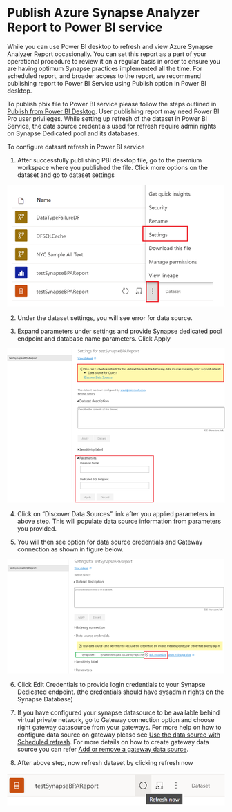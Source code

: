 # Publish Azure Synapse Analyzer Report to Power BI service

While you can use Power BI desktop to refresh and view Azure Synapse Analyzer Report occasionally. You can set this report as a part of your operational procedure to review it on a regular basis in order to ensure you are having optimum Synapse practices implemented all the time. For scheduled report, and broader access to the report, we recommend publishing report to Power BI Service using Publish option in Power BI desktop. 

To publish pbix file to Power BI service please follow the steps outlined in [Publish from Power BI Desktop](https://docs.microsoft.com/en-us/power-bi/create-reports/desktop-upload-desktop-files "Publish from Power BI Desktop").  User publishing report may need Power BI Pro user privileges. While setting up refresh of the dataset in Power BI Service, the data source credentials used for refresh require admin rights on Synapse Dedicated pool and its databases.

To configure dataset refresh in Power BI service

1. After successfully publishing PBI desktop file, go to the premium workspace where you published the file. Click more options on the dataset and go to dataset settings 

![Dataset more info Settings](./img/Dataset-more-info-Settings.png "Dataset more info Settings")

2. Under the dataset settings, you will see error for data source. 

3. Expand parameters under settings and provide Synapse dedicated pool endpoint and database name parameters. Click Apply

![Dataset settings input parameter values](./img/Dataset-settings-input-parameter-values.png "Dataset settings input parameter values")

4. Click on “Discover Data Sources” link after you applied parameters in above step. This will populate data source information from parameters you provided.

5. You will then see option for data source credentials and Gateway connection as shown in figure below. 

![Edit Credentials option](./img/Edit-Credentials-option.png "Edit Credentials option")

6. Click Edit Credentials to provide login credentials to your Synapse Dedicated endpoint. (the credentials should have sysadmin rights on the Synapse Database)

7. If you have configured your synapse datasource to be available behind virtual private network, go to Gateway connection option and choose right gateway datasource from your gateways.  For more help on how to configure data source on gateway please see [Use the data source with Scheduled refresh](https://docs.microsoft.com/en-us/power-bi/connect-data/service-gateway-enterprise-manage-sql#use-the-data-source-with-scheduled-refresh "Use the data source with Scheduled refresh"). For more details on how to create gateway data source you can refer [Add or remove a gateway data source](https://docs.microsoft.com/power-bi/connect-data/service-gateway-data-sources "Add or remove a gateway data source").

8. After above step, now refresh dataset by clicking refresh now

![Click Refresh now](./img/Click-Refresh-now.png "Click Refresh now")

